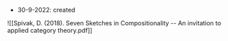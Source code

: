 - 30-9-2022: created

![[Spivak, D. (2018). Seven Sketches in Compositionality -- An invitation to applied category theory.pdf]]